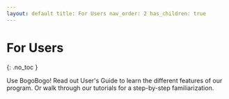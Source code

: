 ```yaml
---
layout: default title: For Users nav_order: 2 has_children: true
---
```


# For Users

{: .no_toc }

Use BogoBogo!
Read out User's Guide to learn the different features of our program. Or walk through our tutorials for a step-by-step
familiarization.
